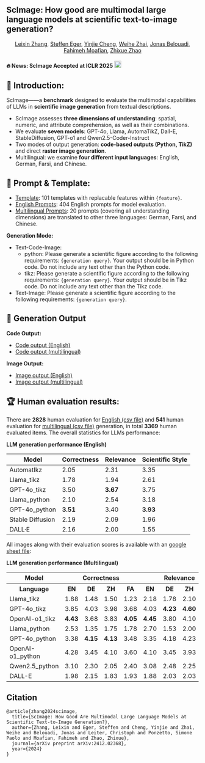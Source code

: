 
## ScImage: How good are multimodal large language models at scientific text-to-image generation?



<div align="center",style="font-family: charter;">
    <a href="https://scholar.google.com/citations?user=dTRy2gUAAAAJ&hl=en" target="_blank">Leixin Zhang</a>,
    <a href="https://scholar.google.com/citations?user=TnuqAW0AAAAJ&hl=en" target="_blank">Steffen Eger</a>,
    <a href="https://openreview.net/profile?id=~Yinjie_Cheng1" target="_blank">Yinjie Cheng</a>,
    <a href="https://scholar.google.com/citations?user=0BU245kAAAAJ&hl=en" target="_blank">Weihe Zhai</a>,
    <a href="https://scholar.google.com/citations?user=ut5IWKwAAAAJ&hl=en" target="_blank">Jonas Belouadi</a>,
    <a href="https://scholar.google.com/citations?user=UxfiZA0AAAAJ&hl=en" target="_blank">Fahimeh Moafian</a>,
    <a href="https://scholar.google.com/citations?user=bwiMxxsAAAAJ&hl=en" target="_blank">Zhixue Zhao</a>
</div>


#### 🔥 News: **ScImage Accepted at ICLR 2025** <a href="https://huggingface.co/datasets/casszhao/ScImage" target="_blank"> <img alt="Benchmark: ScImage" src="https://img.shields.io/badge/%F0%9F%A4%97%20_Benchmark-ScImage-ffc107?color=ffc107&logoColor=white" height="18"/> </a>


    
## 🚀 Introduction: 
ScImage——a **benchmark** designed to evaluate the multimodal capabilities of LLMs in **scientific image generation** from textual descriptions. 
- ScImage assesses **three dimensions of understanding**: spatial, numeric, and attribute comprehension, as well as their combinations.
- We evaluate **seven models**: GPT-4o, Llama, AutomaTikZ, Dall-E, StableDiffusion, GPT-o1 and Qwen2.5-Coder-Instruct
- Two modes of output generation: **code-based outputs (Python, TikZ)** and direct **raster image generation**.
- Multilingual: we examine **four different input languages**: English, German, Farsi, and Chinese.

## 📝 Prompt & Template:
- [Template](template.csv): 101 templates with replacable features within `{feature}`.
- [English Prompts](prompt.csv): 404 English prompts for model evaluation.
- [Multilingual Prompts](multilingual_prompt.csv): 20 prompts (covering all understanding dimensions) are translated to other three languages: German, Farsi, and Chinese.

    
**Generation Mode:**

- Text-Code-Image:
    - python: Please generate a scientific figure according to the following requirements: `{generation query}`. Your output should be in Python code. Do not include any text other than the Python code.
    - tikz: Please generate a scientific figure according to the following requirements: `{generation query}`. Your output should be in Tikz code. Do not include any text other than the Tikz code.
- Text-Image: Please generate a scientific figure according to the following requirements: `{generation query}`.
  
## 🧩 Generation Output

**Code Output:**
- [Code output (English)](https://drive.google.com/drive/folders/17QPqBBCGMW1gL4t63T_3h-G02NrgsyQS?usp=sharing)
- [Code output (multilingual)](https://drive.google.com/drive/folders/1vYaRGRd6XvcT2pjZYQ2w76-b57arPGVZ?usp=sharing)

**Image Output:**
- [Image output (English)](https://drive.google.com/drive/folders/1Ruj0XihQylbpORBDLWrRAC8OIb0zLORY?usp=sharing)
- [Image output (multilingual)](https://drive.google.com/drive/folders/1Ke2oL2nmXwpSSwZfh_yifyAof_XYlIGo?usp=sharing)


## 🏆 Human evaluation results: 

There are **2828** human evaluation for [English (csv file)](Human_Evaluation_Scores/English_evaluation_score.csv) and **541** human evaluation for [multilingual (csv file)](Human_Evaluation_Scores/multilingual_evaluation_score.csv) generation, in total **3369** human evaluated items. The overall statistics for LLMs performance:

**LLM generation performance (English)**

| Model             | Correctness | Relevance | Scientific Style |
|------------------|-------------|-----------|------------------|
| AutomatIkz        | 2.05        | 2.31      | 3.35             |
| Llama_tikz        | 1.78        | 1.94      | 2.61             |
| GPT-4o_tikz       | 3.50        | **3.67**  | 3.75             |
| Llama_python      | 2.10        | 2.54      | 3.18             |
| GPT-4o_python     | **3.51**    | 3.40      | **3.93**         |
| Stable Diffusion  | 2.19        | 2.09      | 1.96             |
| DALL·E            | 2.16        | 2.00      | 1.55             |

All images along with their evaluation scores is available with an [google sheet file](https://docs.google.com/spreadsheets/d/1e-5_BbLZQ6h4RrJXwYYoh-70_XJuiaK8/edit?usp=sharing&ouid=102282799414163318354&rtpof=true&sd=true): 

 **LLM generation performance (Multilingual)**



<table>
  <tr>
    <th rowspan="1">Model</th>
    <th colspan="4">Correctness</th>
    <th colspan="4">Relevance</th>
    <th colspan="4">Scientific Style</th>
  </tr>
  <tr>
    <th>Language</th>
    <th>EN</th><th>DE</th><th>ZH</th><th>FA</th>
    <th>EN</th><th>DE</th><th>ZH</th><th>FA</th>
    <th>EN</th><th>DE</th><th>ZH</th><th>FA</th>
  </tr>
  </tr>
  <tr><td>Llama_tikz</td><td>1.88</td><td>1.48</td><td>1.50</td><td>1.23</td><td>2.18</td><td>1.78</td><td>2.10</td><td>1.68</td><td>2.78</td><td>2.23</td><td>2.80</td><td>2.90</td></tr>
  <tr><td>GPT-4o_tikz</td><td>3.85</td><td>4.03</td><td>3.98</td><td>3.68</td><td>4.03</td><td><b>4.23</b></td><td><b>4.60</b></td><td>3.98</td><td>4.10</td><td><b>4.43</b></td><td>4.40</td><td>3.98</td></tr>
  <tr><td>OpenAI-o1_tikz</td><td><b>4.43</b></td><td>3.68</td><td>3.83</td><td><b>4.05</b></td><td><b>4.45</b></td><td>3.80</td><td>4.10</td><td><b>4.18</b></td><td>4.40</td><td>3.88</td><td>4.03</td><td><b>4.05</b></td></tr>
  <tr><td>Llama_python</td><td>2.53</td><td>1.35</td><td>1.75</td><td>1.78</td><td>2.70</td><td>1.53</td><td>2.00</td><td>1.90</td><td>3.20</td><td>2.50</td><td>3.10</td><td>3.30</td></tr>
  <tr><td>GPT-4o_python</td><td>3.38</td><td><b>4.15</b></td><td><b>4.13</b></td><td>3.48</td><td>3.35</td><td>4.18</td><td>4.23</td><td>3.35</td><td>3.88</td><td><b>4.50</b></td><td><b>4.83</b></td><td>3.85</td></tr>
  <tr><td>OpenAI-o1_python</td><td>4.28</td><td>3.45</td><td>4.10</td><td>3.60</td><td>4.10</td><td>3.45</td><td>3.93</td><td>3.60</td><td><b>4.50</b></td><td>4.08</td><td>4.30</td><td><b>4.05</b></td></tr>
  <tr><td>Qwen2.5_python</td><td>3.10</td><td>2.30</td><td>2.05</td><td>2.40</td><td>3.08</td><td>2.48</td><td>2.25</td><td>2.53</td><td>3.70</td><td>3.43</td><td>3.28</td><td>3.68</td></tr>
  <tr><td>DALL-E</td><td>1.98</td><td>2.15</td><td>1.83</td><td>1.93</td><td>1.88</td><td>2.03</td><td>2.03</td><td>2.00</td><td>1.40</td><td>1.58</td><td>1.53</td><td>1.50</td></tr>
</table>





## Citation 
```
@article{zhang2024scimage,
  title={ScImage: How Good Are Multimodal Large Language Models at Scientific Text-to-Image Generation?},
  author={Zhang, Leixin and Eger, Steffen and Cheng, Yinjie and Zhai, Weihe and Belouadi, Jonas and Leiter, Christoph and Ponzetto, Simone Paolo and Moafian, Fahimeh and Zhao, Zhixue},
  journal={arXiv preprint arXiv:2412.02368},
  year={2024}
}
```

